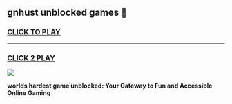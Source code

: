 
## gnhust unblocked games 👋
<h3>
<a href="https://premium.freeplayer.one?title=gnhust_unblocked_games&ref=13F">CLICK TO PLAY</a></h3>
<hr>

<h3>
<a href="https://premium.freeplayer.one?title=gnhust_unblocked_games&ref=13F">CLICK 2 PLAY</a>
  
</h3>

<a href="https://premium.freeplayer.one?title=gnhust_unblocked_games&ref=12F/"><img src="https://clearcache.store/games.png"></a>


**worlds hardest game unblocked: Your Gateway to Fun and Accessible Online Gaming**
